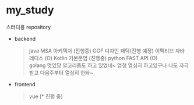 # my_study
스터디용 repository


- backend
  > java
    > MSA 아키택처 (진행중)
    > GOF 디자인 패턱(진행 예정)
    > 이팩티브 자바
    > 레디스 (O)
  > Kotlin
    > 기본문법 (진행중) 
  > python
    > FAST API (O)   
  > golang
  > 멋있당 알고리즘도 하고 있었네~ 엄청 열심히 하고있구나 나도 자극받고 다음주부터 열심히 한돠~

- frontend
  > vue (* 진행 중)

